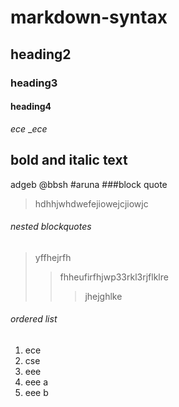 # markdown-syntax
## heading2
### heading3
#### heading4
*ece*
__ece_
## bold and italic text
adgeb
@bbsh
#aruna
###block quote 
>hdhhjwhdwefejiowejcjiowjc
###### nested blockquotes
> yffhejrfh
>> fhheufirfhjwp33rkl3rjflklre
>>> jhejghlke
###### ordered list 
1. ece
2. cse
3. eee
  1. eee a
  2. eee b
